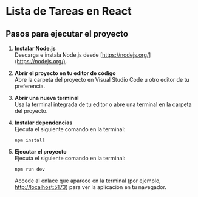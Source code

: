 # Lista de Tareas en React

## Pasos para ejecutar el proyecto

1. **Instalar Node.js**  
   Descarga e instala Node.js desde [https://nodejs.org/](https://nodejs.org/).

2. **Abrir el proyecto en tu editor de código**  
   Abre la carpeta del proyecto en Visual Studio Code u otro editor de tu preferencia.

3. **Abrir una nueva terminal**  
   Usa la terminal integrada de tu editor o abre una terminal en la carpeta del proyecto.

4. **Instalar dependencias**  
   Ejecuta el siguiente comando en la terminal:
   ```
   npm install
   ```

5. **Ejecutar el proyecto**  
   Ejecuta el siguiente comando en la terminal:
   ```
   npm run dev
   ```
   Accede al enlace que aparece en la terminal (por ejemplo, [http://localhost:5173](http://localhost:5173)) para ver la aplicación en tu navegador.